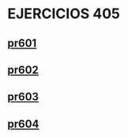 # EJERCICIOS 405

## [pr601](pr601/producto.md)
## [pr602](pr602/biblioteca.md)
## [pr603](pr603/index.md)
## [pr604](pr604/index.md)